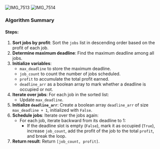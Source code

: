 ![IMG_7513](https://github.com/yadavanuj1996/algorithms-data-structures/assets/22169012/4e96d942-791e-4d88-be04-32b8ac37c6c7)
![IMG_7514](https://github.com/yadavanuj1996/algorithms-data-structures/assets/22169012/d90bbf65-b28d-4f1c-b970-686e678720ec)

### Algorithm Summary
#### Steps:
1. **Sort jobs by profit**: Sort the `jobs` list in descending order based on the profit of each job.
2. **Determine maximum deadline**: Find the maximum deadline among all jobs.
3. **Initialize variables**: 
    - `max_deadline` to store the maximum deadline.
    - `job_count` to count the number of jobs scheduled.
    - `profit` to accumulate the total profit earned.
    - `deadline_arr` as a boolean array to mark whether a deadline is occupied or not.
4. **Iterate over jobs**: For each job in the sorted list:
    - Update `max_deadline`.
5. **Initialize `deadline_arr`**: Create a boolean array `deadline_arr` of size `max_deadline + 1`, initialized with `False`.
6. **Schedule jobs**: Iterate over the jobs again:
    - For each job, iterate backward from its deadline to 1:
        - If the deadline slot is empty (`False`), mark it as occupied (`True`), increase `job_count`, add the profit of the job to the total `profit`, and break the loop.
7. **Return result**: Return `[job_count, profit]`.

